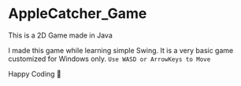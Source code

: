 # AppleCatcher_Game
This is a 2D Game made in Java

I made this game while learning simple Swing. It is a very basic game customized for Windows only. 
`Use WASD or ArrowKeys to Move`

Happy Coding 🙂
